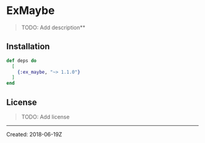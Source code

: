 # ExMaybe

> TODO: Add description**


## Installation

```elixir
def deps do
  [
    {:ex_maybe, "~> 1.1.0"}
  ]
end
```

## License

> TODO: Add license

----
Created:  2018-06-19Z
